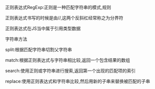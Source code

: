 正则表达式RegExp:正则是一种匹配字符串的模式,规则

正则表达式书写的时候是由//,这两个反斜杠经常称之为分界符

正则表达式在JS当中属于引用类型数据



字符串方法

split:根据匹配字符串切割父字符串

match:根据正则表达式与字符串相比较,返回一个包含结果的数组

search:使用正则或字符串进行搜索,返回第一个出现的匹配项的索引

replace:使用正则表达式和字符串比较,然后用新的子串来替换被匹配的子串